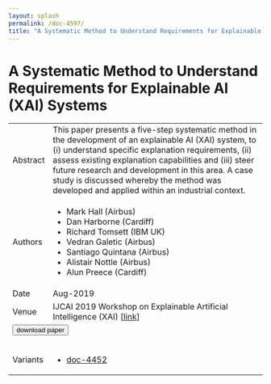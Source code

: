 ```yaml
---
layout: splash
permalink: /doc-4597/
title: "A Systematic Method to Understand Requirements for Explainable AI (XAI) Systems"
---
```


# A Systematic Method to Understand Requirements for Explainable AI (XAI) Systems

<table>
    <tbody>
    <tr>
        <td>Abstract</td>
        <td>This paper presents a five-step systematic method in the development of an explainable AI (XAI) system, to (i) understand specific explanation requirements, (ii) assess existing explanation capabilities and (iii) steer future research and development in this area. A case study is discussed whereby the method was developed and applied within an industrial context.</td>
    </tr>
    <tr>
        <td>Authors</td>
        <td>
            <ul>
                <li>Mark Hall (Airbus)</li>
                <li>Dan Harborne (Cardiff)</li>
                <li>Richard Tomsett (IBM UK)</li>
                <li>Vedran Galetic (Airbus)</li>
                <li>Santiago Quintana (Airbus)</li>
                <li>Alistair Nottle (Airbus)</li>
                <li>Alun Preece (Cardiff)</li>
            </ul>
        </td>
    </tr>
    <tr>
        <td>Date</td>
        <td>Aug-2019</td>
    </tr>
    <tr>
        <td>Venue</td>
        <td>IJCAI 2019 Workshop on Explainable Artificial Intelligence (XAI) [<a href="https://drive.google.com/file/d/1ma5wilaj31A0d5KC4I2fYaTC_Lqm_d9X/view">link</a>]</td>
    </tr>
        <tr>
            <td colspan="2">
                <form method="get" action="https://dais-ita.org/sites/default/files/paper27.pdf">
                    <button type="submit">download paper</button>
                </form>
            </td>
        </tr>
        <tr>
            <td>Variants</td>
            <td>
                <ul>
                    <li><a href="\doc-4452\">doc-4452</a></li>
                </ul>
            </td>
        </tr>
    </tbody>
</table>
